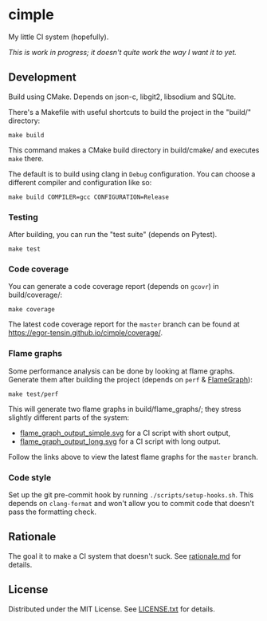 cimple
======

My little CI system (hopefully).

_This is work in progress; it doesn't quite work the way I want it to yet._

Development
-----------

Build using CMake.
Depends on json-c, libgit2, libsodium and SQLite.

There's a Makefile with useful shortcuts to build the project in the "build/"
directory:

    make build

This command makes a CMake build directory in build/cmake/ and executes `make`
there.

The default is to build using clang in `Debug` configuration.
You can choose a different compiler and configuration like so:

    make build COMPILER=gcc CONFIGURATION=Release

### Testing

After building, you can run the "test suite" (depends on Pytest).

    make test

### Code coverage

You can generate a code coverage report (depends on `gcovr`) in
build/coverage/:

    make coverage

The latest code coverage report for the `master` branch can be found at
https://egor-tensin.github.io/cimple/coverage/.

### Flame graphs

Some performance analysis can be done by looking at flame graphs.
Generate them after building the project (depends on `perf` & [FlameGraph]):

    make test/perf

[FlameGraph]: https://github.com/brendangregg/FlameGraph

This will generate two flame graphs in build/flame_graphs/; they stress
slightly different parts of the system:

* [flame_graph_output_simple.svg] for a CI script with short output,
* [flame_graph_output_long.svg] for a CI script with long output.

[flame_graph_output_simple.svg]: https://egor-tensin.github.io/cimple/flame_graphs/flame_graph_output_simple.svg
[flame_graph_output_long.svg]: https://egor-tensin.github.io/cimple/flame_graphs/flame_graph_output_long.svg

Follow the links above to view the latest flame graphs for the `master` branch.

### Code style

Set up the git pre-commit hook by running `./scripts/setup-hooks.sh`.
This depends on `clang-format` and won't allow you to commit code that doesn't
pass the formatting check.

Rationale
---------

The goal it to make a CI system that doesn't suck.
See [rationale.md] for details.

[rationale.md]: doc/rationale.md

License
-------

Distributed under the MIT License.
See [LICENSE.txt] for details.

[LICENSE.txt]: LICENSE.txt
